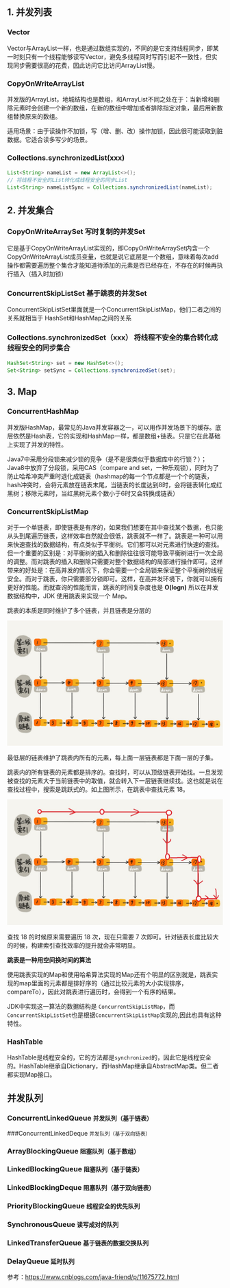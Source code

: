 ## 1. 并发列表

### Vector

Vector与ArrayList一样，也是通过数组实现的，不同的是它支持线程同步，即某一时刻只有一个线程能够读写Vector，避免多线程同时写而引起不一致性，但实现同步需要很高的花费，因此访问它比访问ArrayList慢。

### CopyOnWriteArrayList

并发版的ArrayList，地城结构也是数组，和ArrayList不同之处在于：当新增和删除元素时会创建一个新的数组，在新的数组中增加或者排除指定对象，最后用新数组替换原来的数组。

适用场景：由于读操作不加锁，写（增、删、改）操作加锁，因此很可能读取到脏数据。它适合读多写少的场景。

### Collections.synchronizedList(xxx)

```java
List<String> nameList = new ArrayList<>();
// 将线程不安全的List转化成线程安全的同步List
List<String> nameListSync = Collections.synchronizedList(nameList);
```

## 2. 并发集合

### CopyOnWriteArraySet 写时复制的并发Set

它是基于CopyOnWriteArrayList实现的，即CopyOnWriteArraySet内含一个CopyOnWriteArrayList成员变量，也就是说它底层是一个数组，意味着每次add操作都需要遍历整个集合才能知道待添加的元素是否已经存在，不存在的时候再执行插入（插入时加锁）

### ConcurrentSkipListSet 基于跳表的并发Set

ConcurrentSkipListSet里面就是一个ConcurrentSkipListMap，他们二者之间的关系就相当于 HashSet和HashMap之间的关系

### Collections.synchronizedSet（xxx） 将线程不安全的集合转化成线程安全的同步集合

```java
HashSet<String> set = new HashSet<>();
Set<String> setSync = Collections.synchronizedSet(set);
```



## 3. Map

### ConcurrentHashMap

并发版HashMap，最常见的Java并发容器之一，可以用作并发场景下的缓存。底层依然是Hash表，它的实现和HashMap一样，都是数组+链表。只是它在此基础上实现了并发的特性。

Java7中采用分段锁来减少锁的竞争（是不是很类似于数据库中的行锁？）；Java8中放弃了分段锁，采用CAS（compare and set，一种乐观锁），同时为了防止哈希冲突严重时退化成链表（hashmap的每一个节点都是一个个的链表，hash冲突时，会将元素放在链表末尾，当链表的长度达到8时，会将链表转化成红黑树；移除元素时，当红黑树元素个数小于6时又会转换成链表）

### ConcurrentSkipListMap

对于一个单链表，即使链表是有序的，如果我们想要在其中查找某个数据，也只能从头到尾遍历链表，这样效率自然就会很低，跳表就不一样了。跳表是一种可以用来快速查找的数据结构，有点类似于平衡树。它们都可以对元素进行快速的查找。但一个重要的区别是：对平衡树的插入和删除往往很可能导致平衡树进行一次全局的调整。而对跳表的插入和删除只需要对整个数据结构的局部进行操作即可。这样带来的好处是：在高并发的情况下，你会需要一个全局锁来保证整个平衡树的线程安全。而对于跳表，你只需要部分锁即可。这样，在高并发环境下，你就可以拥有更好的性能。而就查询的性能而言，跳表的时间复杂度也是 **O(logn)** 所以在并发数据结构中，JDK 使用跳表来实现一个 Map。

跳表的本质是同时维护了多个链表，并且链表是分层的

![跳表](跳表.jpg)

最低层的链表维护了跳表内所有的元素，每上面一层链表都是下面一层的子集。

跳表内的所有链表的元素都是排序的。查找时，可以从顶级链表开始找。一旦发现被查找的元素大于当前链表中的取值，就会转入下一层链表继续找。这也就是说在查找过程中，搜索是跳跃式的。如上图所示，在跳表中查找元素 18。

![跳表2](跳表2.jpg)

查找 18 的时候原来需要遍历 18 次，现在只需要 7 次即可。针对链表长度比较大的时候，构建索引查找效率的提升就会非常明显。 

**跳表是一种用空间换时间的算法**

使用跳表实现的Map和使用哈希算法实现的Map还有个明显的区别就是，跳表实现的map里面的元素都是排好序的（通过比较元素的大小实现排序，compareTo），因此对跳表进行遍历时，会得到一个有序的结果。

JDK中实现这一算法的数据结构是 `ConcurrentSkipListMap`，而`ConcurrentSkipListSet`也是根据`ConcurrentSkipListMap`实现的,因此也具有这种特性。



### HashTable

HashTable是线程安全的，它的方法都是`synchronized`的，因此它是线程安全的。HashTable继承自Dictionary，而HashMap继承自AbstractMap类。但二者都实现Map接口。



## 并发队列



### ConcurrentLinkedQueue    `并发队列（基于链表）`



###ConcurrentLinkedDeque  `并发队列（基于双向链表）`



### ArrayBlockingQueue    `阻塞队列（基于数组）`



###  LinkedBlockingQueue   `阻塞队列（基于链表）`



### LinkedBlockingDeque   `阻塞队列（基于双向链表）`



### PriorityBlockingQueue  `线程安全的优先队列`



### SynchronousQueue  `读写成对的队列`



### LinkedTransferQueue  `基于链表的数据交换队列`



### DelayQueue  `延时队列`







参考：<https://www.cnblogs.com/java-friend/p/11675772.html> 



